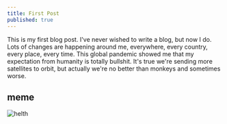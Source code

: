 ```yaml
---
title: First Post
published: true
---
```


This is my first blog post. I've never wished to write a blog, but now I do. Lots of changes are happening around me, everywhere, every country, every place, every time. This global pandemic showed me that my expectation from humanity is totally bullshit. It's true we're sending more satellites to orbit, but actually we're no better than monkeys and sometimes worse.

## meme
![helth](https://i.kym-cdn.com/photos/images/original/001/688/923/ca1.jpg)
